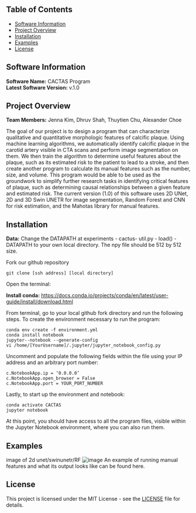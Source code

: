 ## Table of Contents
* [Software Information](#software-information)
* [Project Overview](#project-overview)
* [Installation](#installation)
* [Examples](#examples)
* [License](#license)


## Software Information
**Software Name:** CACTAS Program<br/>
**Latest Software Version:** v.1.0

## Project Overview
**Team Members:** Jenna Kim, Dhruv Shah, Thuytien Chu, Alexander Choe

The goal of our project is to design a program that can characterize qualitative and quantitative morphologic features of calcific plaque. Using machine learning algorithms, we automatically identify calcific plaque in the carotid artery visible in CTA scans and perform image segmentation on them. We then train the algorithm to determine useful features about the plaque, such as its estimated risk to the patient to lead to a stroke, and then create another program to calculate its manual features such as the number, size, and volume. This program would be able to be used as the groundwork to simplify further research tasks in identifying critical features of plaque, such as determining causal relationships between a given feature and estimated risk. The current version (1.0) of this software uses 2D UNet, 2D and 3D Swin UNETR for image segmentation, Random Forest and CNN for risk estimation, and the Mahotas library for manual features.

## Installation

**Data:** Change the DATAPATH at experiments - cactus- util.py - load() - DATAPATH to your own local directory. The npy file should be 512 by 512 size.

Fork our github repository 
```
git clone [ssh address] [local directory]
```

Open the terminal:<br/>

**Install conda:** https://docs.conda.io/projects/conda/en/latest/user-guide/install/download.html<br/>

From terminal, go to your local github fork directory and run the following steps. 
To create the environment necessary to run the program:
```
conda env create -f environment.yml
conda install notebook
jupyter--notebook --generate-config
vi /home/[YourUsername]/.jupyter/jupyter_notebook_config.py
```

Uncomment and populate the following fields within the file using your IP address and an arbitrary port number:
```
c.NotebookApp.ip = ‘0.0.0.0’
c.NotebookApp.open_browser = False
c.NotebookApp.port = YOUR_PORT_NUMBER
```
Lastly, to start up the environment and notebook:
```
conda activate CACTAS
jupyter notebook
```

At this point, you should have access to all the program files, visible within the Jupyter Notebook environment, where you can also run them.

## Examples
image of 2d unet/swinunetr/RF
![image](address)
An example of running manual features and what its output looks like can be found here.

## License 
This project is licensed under the MIT License - see the [LICENSE](https://github.com/jiehyunjkim/cs410_upenn/blob/master/LICENSE.md) file for details.
